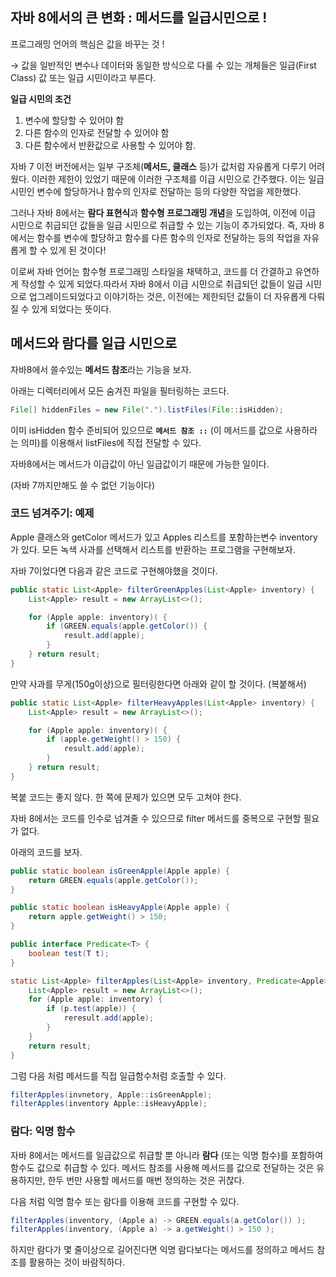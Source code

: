 ## 자바 8에서의 큰 변화 : 메서드를 일급시민으로 !

프로그래밍 언어의 핵심은 값을 바꾸는 것 !

→ 값을 일반적인 변수나 데이터와 동일한 방식으로 다룰 수 있는 개체들은 일급(First Class) 값 또는 일급 시민이라고 부른다.

**일급 시민의 조건**

1. 변수에 할당할 수 있어야 함
2. 다른 함수의 인자로 전달할 수 있어야 함
3. 다른 함수에서 반환값으로 사용할 수 있어야 함.

자바 7 이전 버전에서는 일부 구조체(**메서드, 클래스** 등)가 값처럼 자유롭게 다루기 어려웠다. 이러한 제한이 있었기 때문에 이러한 구조체를 이급 시민으로 간주했다. 이는 일급 시민인 변수에 할당하거나 함수의 인자로 전달하는 등의 다양한 작업을 제한했다.

그러나 자바 8에서는 **람다 표현식**과 **함수형 프로그래밍 개념**을 도입하여, 이전에 이급 시민으로 취급되던 값들을 일급 시민으로 취급할 수 있는 기능이 추가되었다. 즉, 자바 8에서는 함수를 변수에 할당하고 함수를 다른 함수의 인자로 전달하는 등의 작업을 자유롭게 할 수 있게 된 것이다!

이로써 자바 언어는 함수형 프로그래밍 스타일을 채택하고, 코드를 더 간결하고 유연하게 작성할 수 있게 되었다.따라서 자바 8에서 이급 시민으로 취급되던 값들이 일급 시민으로 업그레이드되었다고 이야기하는 것은, 이전에는 제한되던 값들이 더 자유롭게 다뤄질 수 있게 되었다는 뜻이다.

## 메서드와 람다를 일급 시민으로

자바8에서 쓸수있는 **메서드 참조**라는 기능을 보자.

아래는 디렉터리에서 모든 숨겨진 파일을 필터링하는 코드다.

```java
File[] hiddenFiles = new File(".").listFiles(File::isHidden);
```

이미 isHidden 함수 준비되어 있으므로 **`메서드 참조 ::`** (이 메서드를 값으로 사용하라는 의미)를 이용해서 listFiles에 직접 전달할 수 있다.

자바8에서는 메서드가 이급값이 아닌 일급값이기 때문에 가능한 일이다.

(자바 7까지만해도 쓸 수 없던 기능이다)

### 코드 넘겨주기: 예제

Apple 클래스와 getColor 메서드가 있고 Apples 리스트를 포함하는변수 inventory가 있다. 모든 녹색 사과를 선택해서 리스트를 반환하는 프로그램을 구현해보자.

자바 7이었다면 다음과 같은 코드로 구현해야했을 것이다.

```java
public static List<Apple> filterGreenApples(List<Apple> inventory) {
    List<Apple> result = new ArrayList<>();

    for (Apple apple: inventory)( {
        if (GREEN.equals(apple.getColor()) {
            result.add(apple);
        }
    } return result;
}
```

만약 사과를 무게(150g이상)으로 필터링한다면 아래와 같이 할 것이다. (복붙해서)

```java
public static List<Apple> filterHeavyApples(List<Apple> inventory) {
    List<Apple> result = new ArrayList<>();

    for (Apple apple: inventory)( {
        if (apple.getWeight() > 150) {
            result.add(apple);
        }
    } return result;
}
```

복붙 코드는 좋지 않다. 한 쪽에 문제가 있으면 모두 고쳐야 한다.

자바 8에서는 코드를 인수로 넘겨줄 수 있으므로 filter 메서드를 중복으로 구현할 필요가 없다.

아래의 코드를 보자.

```java
public static boolean isGreenApple(Apple apple) {
    return GREEN.equals(apple.getColor());
}

public static boolean isHeavyApple(Apple apple) {
    return apple.getWeight() > 150;
}

public interface Predicate<T> {
    boolean test(T t);
}

static List<Apple> filterApples(List<Apple> inventory, Predicate<Apple> p) {
    List<Apple> result = new ArrayList<>();
    for (Apple apple: inventory) {
        if (p.test(apple)) {
            reresult.add(apple);
        }
    }
    return result;
}
```

그럼 다음 처럼 메서드를 직접 일급함수처럼 호출할 수 있다.

```java
filterApples(invnetory, Apple::isGreenApple);
filterApples(inventory Apple::isHeavyApple);
```

### 람다: 익명 함수

자바 8에서는 메서드를 일급값으로 취급할 뿐 아니라 **람다** (또는 익명 함수)를 포함하여 함수도 값으로 취급할 수 있다. 메서드 참조를 사용해 메서드를 값으로 전달하는 것은 유용하지만, 한두 번만 사용할 메서드를 매번 정의하는 것은 귀찮다.

다음 처럼 익명 함수 또는 람다를 이용해 코드를 구현할 수 있다.

```java
filterApples(inventory, (Apple a) -> GREEN.equals(a.getColor()) );
filterApples(inventory, (Apple a) -> a.getWeight() > 150 );
```

하지만 람다가 몇 줄이상으로 길어진다면 익명 람다보다는 메서드를 정의하고 메서드 참조를 활용하는 것이 바람직하다.